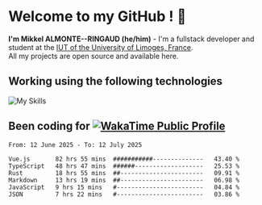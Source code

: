 # Welcome to my GitHub ! 🌃

**I'm Mikkel ALMONTE--RINGAUD (he/him)** - I'm a fullstack developer and student at the [IUT of the University of Limoges, France](https://iut.unilim.fr). \
All my projects are open source and available here.

## Working using the following technologies

![My Skills](https://skillicons.dev/icons?i=solidjs,pnpm,nodejs,ts,js,vercel,netlify,html,css,rust,astro,git,vue,md,electron,figma,github,bash,bun,cloudflare,py,tailwind,nginx,npm,tauri,vite,zig,yarn,windicss,dart,flutter,kotlin&theme=dark)

## Been coding for [![WakaTime Public Profile](https://wakatime.com/badge/user/0839e595-e07a-435c-8d59-ed95f2a3d6dd.svg?style=flat-square)](https://wakatime.com/@0839e595-e07a-435c-8d59-ed95f2a3d6dd)

<!--START_SECTION:waka-->

```plain
From: 12 June 2025 - To: 12 July 2025

Vue.js       82 hrs 55 mins  ###########--------------   43.40 %
TypeScript   48 hrs 47 mins  ######-------------------   25.53 %
Rust         18 hrs 55 mins  ##-----------------------   09.91 %
Markdown     13 hrs 19 mins  ##-----------------------   06.98 %
JavaScript   9 hrs 15 mins   #------------------------   04.84 %
JSON         7 hrs 22 mins   #------------------------   03.86 %
```

<!--END_SECTION:waka-->
